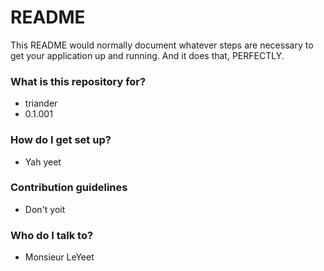 # README #

This README would normally document whatever steps are necessary to get your application up and running. And it does that, PERFECTLY.

### What is this repository for? ###

* triander
* 0.1.001

### How do I get set up? ###

* Yah yeet

### Contribution guidelines ###

* Don't yoit

### Who do I talk to? ###

* Monsieur LeYeet
